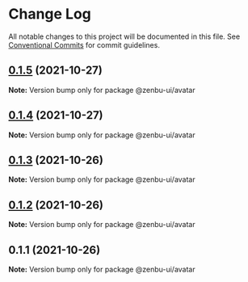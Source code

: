 # Change Log

All notable changes to this project will be documented in this file.
See [Conventional Commits](https://conventionalcommits.org) for commit guidelines.

## [0.1.5](https://github.com/KodepandaID/zenbu-ui/compare/@zenbu-ui/avatar@0.1.4...@zenbu-ui/avatar@0.1.5) (2021-10-27)

**Note:** Version bump only for package @zenbu-ui/avatar





## [0.1.4](https://github.com/KodepandaID/zenbu-ui/compare/@zenbu-ui/avatar@0.1.3...@zenbu-ui/avatar@0.1.4) (2021-10-27)

**Note:** Version bump only for package @zenbu-ui/avatar





## [0.1.3](https://github.com/KodepandaID/zenbu-ui/compare/@zenbu-ui/avatar@0.1.2...@zenbu-ui/avatar@0.1.3) (2021-10-26)

**Note:** Version bump only for package @zenbu-ui/avatar





## [0.1.2](https://github.com/KodepandaID/zenbu-ui/compare/@zenbu-ui/avatar@0.1.1...@zenbu-ui/avatar@0.1.2) (2021-10-26)

**Note:** Version bump only for package @zenbu-ui/avatar





## 0.1.1 (2021-10-26)

**Note:** Version bump only for package @zenbu-ui/avatar
